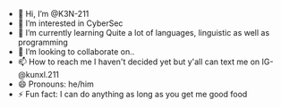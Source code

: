 - 👋 Hi, I’m @K3N-211
- 👀 I’m interested in CyberSec
- 🌱 I’m currently learning Quite a lot of languages, linguistic as well as programming
- 💞️ I’m looking to collaborate on..
- 📫 How to reach me  I haven't decided yet but y'all can text me on IG- @kunxl.211
- 😄 Pronouns: he/him
- ⚡ Fun fact: I can do anything as long as you get me good food

<!---
K3N-211/K3N-211 is a ✨ special ✨ repository because its `README.md` (this file) appears on your GitHub profile.
You can click the Preview link to take a look at your changes.
--->
